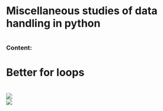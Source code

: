 <h1> Miscellaneous studies of data handling in python <h1>

<h3> Content: <h3>

<h1> Better for loops <h1>
  

<img src="https://img.shields.io/badge/study-python-blue">
<br>
<img src="https://img.shields.io/badge/study-data_handling-lightgrey">
